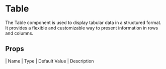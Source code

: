 # Table

The Table component is used to display tabular data in a structured format. It provides a flexible and customizable way to present information in rows and columns.

## Props

| Name           | Type     | Default Value | Description